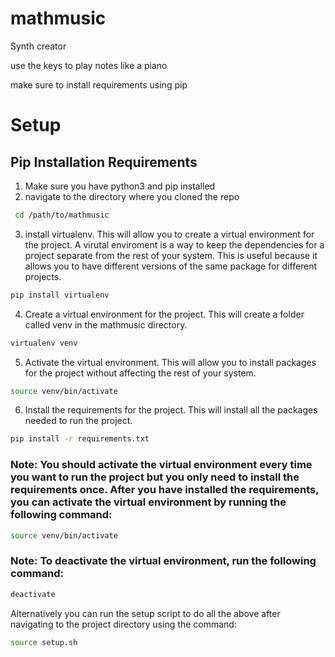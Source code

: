 # mathmusic

Synth creator 

use the keys to play notes like a piano

make sure to install requirements using pip

# Setup

## Pip Installation Requirements

1. Make sure you have python3 and pip installed
2. navigate to the directory where you cloned the repo

```bash
 cd /path/to/mathmusic 
 ```
3. install virtualenv. This will allow you to create a virtual environment for the project. A virutal enviroment is a way to keep the dependencies for a project separate from the rest of your system. This is useful because it allows you to have different versions of the same package for different projects. 

```bash
pip install virtualenv
```

4. Create a virtual environment for the project. This will create a folder called venv in the mathmusic directory. 

```bash
virtualenv venv
```

5. Activate the virtual environment. This will allow you to install packages for the project without affecting the rest of your system. 

```bash
source venv/bin/activate
```

6. Install the requirements for the project. This will install all the packages needed to run the project. 

```bash
pip install -r requirements.txt
```

### **Note**: You should activate the virtual environment every time you want to run the project but you only need to install the requirements once. After you have installed the requirements, you can activate the virtual environment by running the following command:

```bash
source venv/bin/activate
```


### **Note**: To deactivate the virtual environment, run the following command:

```bash
deactivate
```

Alternatively you can run the setup script to do all the above after navigating to the project directory using the command:

```bash
source setup.sh
```
